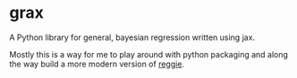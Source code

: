 # grax

A Python library for general, bayesian regression written using jax.

Mostly this is a way for me to play around with python packaging and along the
way build a more modern version of [reggie].

[reggie]: https://github.com/mwhoffman/reggie
